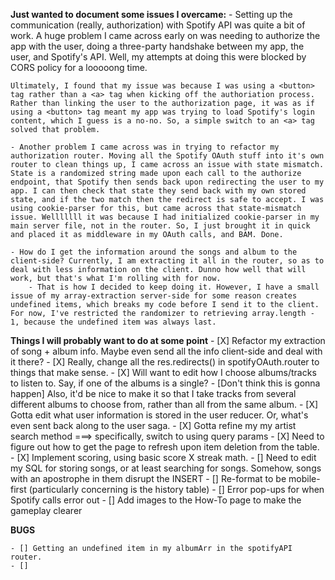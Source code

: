 **Just wanted to document some issues I overcame:**
    - Setting up the communication (really, authorization) with Spotify API was quite a bit of work. A huge problem I came across early on was needing to authorize the app with the user, doing a three-party handshake between my app, the user, and Spotify's API. Well, my attempts at doing this were blocked by CORS policy for a looooong time. 

    Ultimately, I found that my issue was because I was using a <button> tag rather than a <a> tag when kicking off the authoriation process. Rather than linking the user to the authorization page, it was as if using a <button> tag meant my app was trying to load Spotify's login content, which I guess is a no-no. So, a simple switch to an <a> tag solved that problem.

    - Another problem I came across was in trying to refactor my authorization router. Moving all the Spotify OAuth stuff into it's own router to clean things up, I came across an issue with state mismatch. State is a randomized string made upon each call to the authorize endpoint, that Spotify then sends back upon redirecting the user to my app. I can then check that state they send back with my own stored state, and if the two match then the redirect is safe to accept. I was using cookie-parser for this, but came across that state-mismatch issue. Welllllll it was because I had initialized cookie-parser in my main server file, not in the router. So, I just brought it in quick and placed it as middleware in my OAuth calls, and BAM. Done.

    - How do I get the information around the songs and album to the client-side? Currently, I am extracting it all in the router, so as to deal with less information on the client. Dunno how well that will work, but that's what I'm rolling with for now.
        - That is how I decided to keep doing it. However, I have a small issue of my array-extraction server-side for some reason creates undefined items, which breaks my code before I send it to the client. For now, I've restricted the randomizer to retrieving array.length - 1, because the undefined item was always last. 
    






**Things I will probably want to do at some point**
    - [X] Refactor my extraction of song + album info. Maybe even send all the info client-side and deal with it there?
    - [X] Really, change all the res.redirects() in spotifyOAuth.router to things that make sense.
    - [X] Will want to edit how I choose albums/tracks to listen to. Say, if one of the albums is a single? 
        - [Don't think this is gonna happen] Also, it'd be nice to make it so that I take tracks from several different albums to choose from, rather than all from the same album.
    - [X] Gotta edit what user information is stored in the user reducer. Or, what's even sent back along to the user saga.
    - [X] Gotta refine my my artist search method ===> specifically, switch to using query params
    - [X] Need to figure out how to get the page to refresh upon item deletion from the table.
    - [X] Implement scoring, using basic score X streak math.
    - [] Need to edit my SQL for storing songs, or at least searching for songs. Somehow, songs with an apostrophe in them disrupt the INSERT
    - [] Re-format to be mobile-first (particularly concerning is the history table)
    - [] Error pop-ups for when Spotify calls error out
    - [] Add images to the How-To page to make the gameplay clearer


**BUGS**

    - [] Getting an undefined item in my albumArr in the spotifyAPI router.
    - [] 